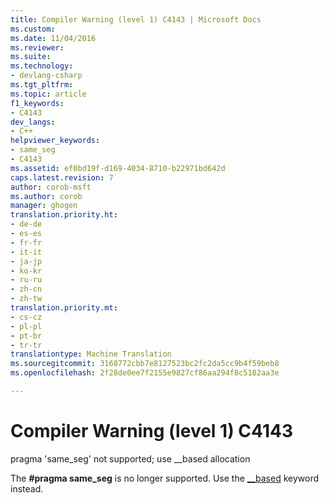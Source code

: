 ```yaml
---
title: Compiler Warning (level 1) C4143 | Microsoft Docs
ms.custom: 
ms.date: 11/04/2016
ms.reviewer: 
ms.suite: 
ms.technology:
- devlang-csharp
ms.tgt_pltfrm: 
ms.topic: article
f1_keywords:
- C4143
dev_langs:
- C++
helpviewer_keywords:
- same_seg
- C4143
ms.assetid: ef0bd19f-d169-4034-8710-b22971bd642d
caps.latest.revision: 7
author: corob-msft
ms.author: corob
manager: ghogen
translation.priority.ht:
- de-de
- es-es
- fr-fr
- it-it
- ja-jp
- ko-kr
- ru-ru
- zh-cn
- zh-tw
translation.priority.mt:
- cs-cz
- pl-pl
- pt-br
- tr-tr
translationtype: Machine Translation
ms.sourcegitcommit: 3168772cbb7e8127523bc2fc2da5cc9b4f59beb8
ms.openlocfilehash: 2f28de0ee7f2155e9827cf86aa294f8c5182aa3e

---
```

# Compiler Warning (level 1) C4143
pragma 'same_seg' not supported; use __based allocation  
  
 The **#pragma same_seg** is no longer supported. Use the [__based](../../cpp/based-pointers-cpp.md) keyword instead.


<!--HONumber=Jan17_HO1-->


